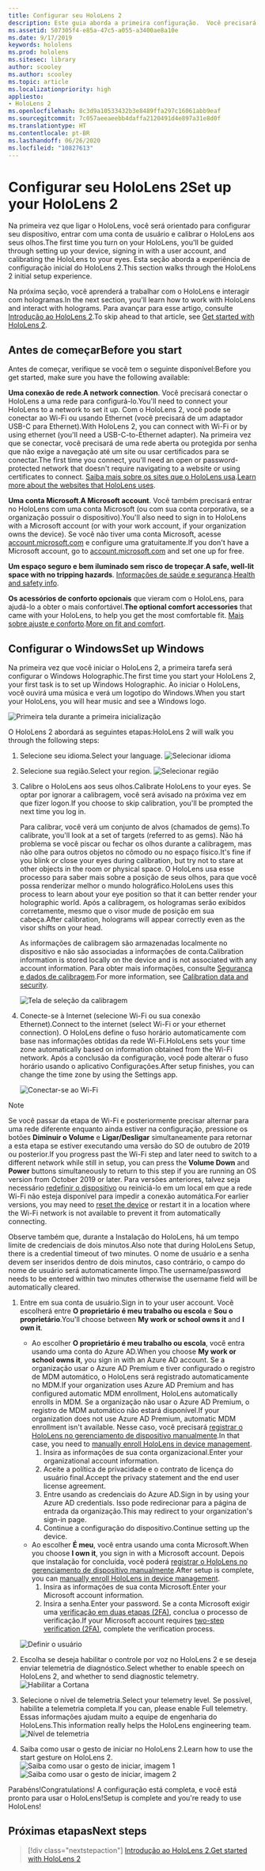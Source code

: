 ```yaml
---
title: Configurar seu HoloLens 2
description: Este guia aborda a primeira configuração.  Você precisará de uma rede Wi-Fi e de uma conta Microsoft (MSA) ou do Azure Active Directory (AAD).
ms.assetid: 507305f4-e85a-47c5-a055-a3400ae8a10e
ms.date: 9/17/2019
keywords: hololens
ms.prod: hololens
ms.sitesec: library
author: scooley
ms.author: scooley
ms.topic: article
ms.localizationpriority: high
appliesto:
- HoloLens 2
ms.openlocfilehash: 8c3d9a10533432b3e8489ffa297c16061abb9eaf
ms.sourcegitcommit: 7c057aeeaeebb4daffa2120491d4e897a31e8d0f
ms.translationtype: HT
ms.contentlocale: pt-BR
ms.lasthandoff: 06/26/2020
ms.locfileid: "10827613"
---
```

# <span data-ttu-id="788ec-105">Configurar seu HoloLens 2</span><span class="sxs-lookup"><span data-stu-id="788ec-105">Set up your HoloLens 2</span></span>

<span data-ttu-id="788ec-106">Na primeira vez que ligar o HoloLens, você será orientado para configurar seu dispositivo, entrar com uma conta de usuário e calibrar o HoloLens aos seus olhos.</span><span class="sxs-lookup"><span data-stu-id="788ec-106">The first time you turn on your HoloLens, you'll be guided through setting up your device, signing in with a user account, and calibrating the HoloLens to your eyes.</span></span>  <span data-ttu-id="788ec-107">Esta seção aborda a experiência de configuração inicial do HoloLens 2.</span><span class="sxs-lookup"><span data-stu-id="788ec-107">This section walks through the HoloLens 2 initial setup experience.</span></span>

<span data-ttu-id="788ec-108">Na próxima seção, você aprenderá a trabalhar com o HoloLens e interagir com hologramas.</span><span class="sxs-lookup"><span data-stu-id="788ec-108">In the next section, you'll learn how to work with HoloLens and interact with holograms.</span></span> <span data-ttu-id="788ec-109">Para avançar para esse artigo, consulte [Introdução ao HoloLens 2](hololens2-basic-usage.md).</span><span class="sxs-lookup"><span data-stu-id="788ec-109">To skip ahead to that article, see [Get started with HoloLens 2](hololens2-basic-usage.md).</span></span>

## <span data-ttu-id="788ec-110">Antes de começar</span><span class="sxs-lookup"><span data-stu-id="788ec-110">Before you start</span></span>

<span data-ttu-id="788ec-111">Antes de começar, verifique se você tem o seguinte disponível:</span><span class="sxs-lookup"><span data-stu-id="788ec-111">Before you get started, make sure you have the following available:</span></span>

<span data-ttu-id="788ec-112">**Uma conexão de rede**.</span><span class="sxs-lookup"><span data-stu-id="788ec-112">**A network connection**.</span></span> <span data-ttu-id="788ec-113">Você precisará conectar o HoloLens a uma rede para configurá-lo.</span><span class="sxs-lookup"><span data-stu-id="788ec-113">You'll need to connect your HoloLens to a network to set it up.</span></span> <span data-ttu-id="788ec-114">Com o HoloLens 2, você pode se conectar ao Wi-Fi ou usando Ethernet (você precisará de um adaptador USB-C para Ethernet).</span><span class="sxs-lookup"><span data-stu-id="788ec-114">With HoloLens 2, you can connect with Wi-Fi or by using ethernet (you'll need a USB-C-to-Ethernet adapter).</span></span> <span data-ttu-id="788ec-115">Na primeira vez que se conectar, você precisará de uma rede aberta ou protegida por senha que não exige a navegação até um site ou usar certificados para se conectar.</span><span class="sxs-lookup"><span data-stu-id="788ec-115">The first time you connect, you'll need an open or password-protected network that doesn't require navigating to a website or using certificates to connect.</span></span> <span data-ttu-id="788ec-116">[Saiba mais sobre os sites que o HoloLens usa](hololens-offline.md).</span><span class="sxs-lookup"><span data-stu-id="788ec-116">[Learn more about the websites that HoloLens uses](hololens-offline.md).</span></span>

<span data-ttu-id="788ec-117">**Uma conta Microsoft**.</span><span class="sxs-lookup"><span data-stu-id="788ec-117">**A Microsoft account**.</span></span> <span data-ttu-id="788ec-118">Você também precisará entrar no HoloLens com uma conta Microsoft (ou com sua conta corporativa, se a organização possuir o dispositivo).</span><span class="sxs-lookup"><span data-stu-id="788ec-118">You'll also need to sign in to HoloLens with a Microsoft account (or with your work account, if your organization owns the device).</span></span> <span data-ttu-id="788ec-119">Se você não tiver uma conta Microsoft, acesse [account.microsoft.com](https://account.microsoft.com) e configure uma gratuitamente.</span><span class="sxs-lookup"><span data-stu-id="788ec-119">If you don't have a Microsoft account, go to [account.microsoft.com](https://account.microsoft.com) and set one up for free.</span></span>

<span data-ttu-id="788ec-120">**Um espaço seguro e bem iluminado sem risco de tropeçar**.</span><span class="sxs-lookup"><span data-stu-id="788ec-120">**A safe, well-lit space with no tripping hazards**.</span></span> <span data-ttu-id="788ec-121">[Informações de saúde e segurança](https://go.microsoft.com/fwlink/p/?LinkId=746661).</span><span class="sxs-lookup"><span data-stu-id="788ec-121">[Health and safety info](https://go.microsoft.com/fwlink/p/?LinkId=746661).</span></span>

<span data-ttu-id="788ec-122">**Os acessórios de conforto opcionais** que vieram com o HoloLens, para ajudá-lo a obter o mais confortável.</span><span class="sxs-lookup"><span data-stu-id="788ec-122">**The optional comfort accessories** that came with your HoloLens, to help you get the most comfortable fit.</span></span> <span data-ttu-id="788ec-123">[Mais sobre ajuste e conforto](hololens2-setup.md#adjust-fit).</span><span class="sxs-lookup"><span data-stu-id="788ec-123">[More on fit and comfort](hololens2-setup.md#adjust-fit).</span></span>

## <span data-ttu-id="788ec-124">Configurar o Windows</span><span class="sxs-lookup"><span data-stu-id="788ec-124">Set up Windows</span></span>

<span data-ttu-id="788ec-125">Na primeira vez que você iniciar o HoloLens 2, a primeira tarefa será configurar o Windows Holographic.</span><span class="sxs-lookup"><span data-stu-id="788ec-125">The first time you start your HoloLens 2, your first task is to set up Windows Holographic.</span></span>  <span data-ttu-id="788ec-126">Ao iniciar o HoloLens, você ouvirá uma música e verá um logotipo do Windows.</span><span class="sxs-lookup"><span data-stu-id="788ec-126">When you start your HoloLens, you will hear music and see a Windows logo.</span></span>

![Primeira tela durante a primeira inicialização](images/01-magic-moment.png)

<span data-ttu-id="788ec-128">O HoloLens 2 abordará as seguintes etapas:</span><span class="sxs-lookup"><span data-stu-id="788ec-128">HoloLens 2 will walk you through the following steps:</span></span>

1. <span data-ttu-id="788ec-129">Selecione seu idioma.</span><span class="sxs-lookup"><span data-stu-id="788ec-129">Select your language.</span></span>
    ![Selecionar idioma](images/04-language.png)

1. <span data-ttu-id="788ec-131">Selecione sua região.</span><span class="sxs-lookup"><span data-stu-id="788ec-131">Select your region.</span></span>
    ![Selecionar região](images/05-region.png)

1. <span data-ttu-id="788ec-133">Calibre o HoloLens aos seus olhos.</span><span class="sxs-lookup"><span data-stu-id="788ec-133">Calibrate HoloLens to your eyes.</span></span>  <span data-ttu-id="788ec-134">Se optar por ignorar a calibragem, você será avisado na próxima vez em que fizer logon.</span><span class="sxs-lookup"><span data-stu-id="788ec-134">If you choose to skip calibration, you'll be prompted the next time you log in.</span></span>

    <span data-ttu-id="788ec-135">Para calibrar, você verá um conjunto de alvos (chamados de gems).</span><span class="sxs-lookup"><span data-stu-id="788ec-135">To calibrate, you'll look at a set of targets (referred to as gems).</span></span> <span data-ttu-id="788ec-136">Não há problema se você piscar ou fechar os olhos durante a calibragem, mas não olhe para outros objetos no cômodo ou no espaço físico.</span><span class="sxs-lookup"><span data-stu-id="788ec-136">It's fine if you blink or close your eyes during calibration, but try not to stare at other objects in the room or physical space.</span></span> <span data-ttu-id="788ec-137">O HoloLens usa esse processo para saber mais sobre a posição de seus olhos, para que você possa renderizar melhor o mundo holográfico.</span><span class="sxs-lookup"><span data-stu-id="788ec-137">HoloLens uses this process to learn about your eye position so that it can better render your holographic world.</span></span> <span data-ttu-id="788ec-138">Após a calibragem, os hologramas serão exibidos corretamente, mesmo que o visor mude de posição em sua cabeça.</span><span class="sxs-lookup"><span data-stu-id="788ec-138">After calibration, holograms will appear correctly even as the visor shifts on your head.</span></span>

    <span data-ttu-id="788ec-139">As informações de calibragem são armazenadas localmente no dispositivo e não são associadas a informações de conta.</span><span class="sxs-lookup"><span data-stu-id="788ec-139">Calibration information is stored locally on the device and is not associated with any account information.</span></span> <span data-ttu-id="788ec-140">Para obter mais informações, consulte [Segurança e dados de calibragem](hololens-calibration.md#calibration-data-and-security).</span><span class="sxs-lookup"><span data-stu-id="788ec-140">For more information, see [Calibration data and security](hololens-calibration.md#calibration-data-and-security).</span></span>

    ![Tela de seleção da calibragem](images/06-et-corners.png)

1. <span data-ttu-id="788ec-142">Conecte-se à Internet (selecione Wi-Fi ou sua conexão Ethernet).</span><span class="sxs-lookup"><span data-stu-id="788ec-142">Connect to the internet (select Wi-Fi or your ethernet connection).</span></span>
     <span data-ttu-id="788ec-143">O HoloLens define o fuso horário automaticamente com base nas informações obtidas da rede Wi-Fi.</span><span class="sxs-lookup"><span data-stu-id="788ec-143">HoloLens sets your time zone automatically based on information obtained from the Wi-Fi network.</span></span> <span data-ttu-id="788ec-144">Após a conclusão da configuração, você pode alterar o fuso horário usando o aplicativo Configurações.</span><span class="sxs-lookup"><span data-stu-id="788ec-144">After setup finishes, you can change the time zone by using the Settings app.</span></span>

    ![Conectar-se ao Wi-Fi](images/11-network.png)
> [!NOTE] 
> <span data-ttu-id="788ec-146">Se você passar da etapa de Wi-Fi e posteriormente precisar alternar para uma rede diferente enquanto ainda estiver na configuração, pressione os botões **Diminuir o Volume** e **Ligar/Desligar** simultaneamente para retornar a esta etapa se estiver executando uma versão do SO de outubro de 2019 ou posterior.</span><span class="sxs-lookup"><span data-stu-id="788ec-146">If you progress past the Wi-Fi step and later need to switch to a different network while still in setup, you can press the **Volume Down** and **Power** buttons simultaneously to return to this step if you are running an OS version from October 2019 or later.</span></span> <span data-ttu-id="788ec-147">Para versões anteriores, talvez seja necessário [redefinir o dispositivo](hololens-recovery.md) ou reiniciá-lo em um local em que a rede Wi-Fi não esteja disponível para impedir a conexão automática.</span><span class="sxs-lookup"><span data-stu-id="788ec-147">For earlier versions, you may need to [reset the device](hololens-recovery.md) or restart it in a location where the Wi-Fi network is not available to prevent it from automatically connecting.</span></span>
> 
> <span data-ttu-id="788ec-148">Observe também que, durante a Instalação do HoloLens, há um tempo limite de credenciais de dois minutos.</span><span class="sxs-lookup"><span data-stu-id="788ec-148">Also note that during HoloLens Setup, there is a credential timeout of two minutes.</span></span> <span data-ttu-id="788ec-149">O nome de usuário e a senha devem ser inseridos dentro de dois minutos, caso contrário, o campo do nome de usuário será automaticamente limpo.</span><span class="sxs-lookup"><span data-stu-id="788ec-149">The username/password needs to be entered within two minutes otherwise the username field will be automatically cleared.</span></span>

1. <span data-ttu-id="788ec-150">Entre em sua conta de usuário.</span><span class="sxs-lookup"><span data-stu-id="788ec-150">Sign in to your user account.</span></span> <span data-ttu-id="788ec-151">Você escolherá entre **O proprietário é meu trabalho ou escola** e **Sou o proprietário**.</span><span class="sxs-lookup"><span data-stu-id="788ec-151">You'll choose between **My work or school owns it** and **I own it**.</span></span>
    - <span data-ttu-id="788ec-152">Ao escolher **O proprietário é meu trabalho ou escola**, você entra usando uma conta do Azure AD.</span><span class="sxs-lookup"><span data-stu-id="788ec-152">When you choose **My work or school owns it**, you sign in with an Azure AD account.</span></span> <span data-ttu-id="788ec-153">Se a organização usar o Azure AD Premium e tiver configurado o registro de MDM automático, o HoloLens será registrado automaticamente no MDM.</span><span class="sxs-lookup"><span data-stu-id="788ec-153">If your organization uses Azure AD Premium and has configured automatic MDM enrollment, HoloLens automatically enrolls in MDM.</span></span> <span data-ttu-id="788ec-154">Se a organização não usar o Azure AD Premium, o registro de MDM automático não estará disponível.</span><span class="sxs-lookup"><span data-stu-id="788ec-154">If your organization does not use Azure AD Premium, automatic MDM enrollment isn't available.</span></span> <span data-ttu-id="788ec-155">Nesse caso, você precisará [registrar o HoloLens no gerenciamento de dispositivo manualmente](hololens-enroll-mdm.md#enroll-through-settings-app).</span><span class="sxs-lookup"><span data-stu-id="788ec-155">In that case, you need to [manually enroll HoloLens in device management](hololens-enroll-mdm.md#enroll-through-settings-app).</span></span>
        1. <span data-ttu-id="788ec-156">Insira as informações de sua conta organizacional.</span><span class="sxs-lookup"><span data-stu-id="788ec-156">Enter your organizational account information.</span></span>
        1. <span data-ttu-id="788ec-157">Aceite a política de privacidade e o contrato de licença do usuário final.</span><span class="sxs-lookup"><span data-stu-id="788ec-157">Accept the privacy statement and the end user license agreement.</span></span>
        1. <span data-ttu-id="788ec-158">Entre usando as credenciais do Azure AD.</span><span class="sxs-lookup"><span data-stu-id="788ec-158">Sign in by using your Azure AD credentials.</span></span> <span data-ttu-id="788ec-159">Isso pode redirecionar para a página de entrada da organização.</span><span class="sxs-lookup"><span data-stu-id="788ec-159">This may redirect to your organization's sign-in page.</span></span>
        1. <span data-ttu-id="788ec-160">Continue a configuração do dispositivo.</span><span class="sxs-lookup"><span data-stu-id="788ec-160">Continue setting up the device.</span></span>
    - <span data-ttu-id="788ec-161">Ao escolher **É meu**, você entra usando uma conta Microsoft.</span><span class="sxs-lookup"><span data-stu-id="788ec-161">When you choose **I own it**, you sign in with a Microsoft account.</span></span> <span data-ttu-id="788ec-162">Depois que instalação for concluída, você poderá [registrar o HoloLens no gerenciamento de dispositivo manualmente](hololens-enroll-mdm.md#enroll-through-settings-app).</span><span class="sxs-lookup"><span data-stu-id="788ec-162">After setup is complete, you can [manually enroll HoloLens in device management](hololens-enroll-mdm.md#enroll-through-settings-app).</span></span>
        1. <span data-ttu-id="788ec-163">Insira as informações de sua conta Microsoft.</span><span class="sxs-lookup"><span data-stu-id="788ec-163">Enter your Microsoft account information.</span></span>
        2. <span data-ttu-id="788ec-164">Insira a senha.</span><span class="sxs-lookup"><span data-stu-id="788ec-164">Enter your password.</span></span> <span data-ttu-id="788ec-165">Se a conta Microsoft exigir uma [verificação em duas etapas (2FA)](https://blogs.technet.microsoft.com/microsoft_blog/2013/04/17/microsoft-account-gets-more-secure/), conclua o processo de verificação.</span><span class="sxs-lookup"><span data-stu-id="788ec-165">If your Microsoft account requires [two-step verification (2FA)](https://blogs.technet.microsoft.com/microsoft_blog/2013/04/17/microsoft-account-gets-more-secure/), complete the verification process.</span></span>

    ![Definir o usuário](images/13-device-owner.png)

1. <span data-ttu-id="788ec-167">Escolha se deseja habilitar o controle por voz no HoloLens 2 e se deseja enviar telemetria de diagnóstico.</span><span class="sxs-lookup"><span data-stu-id="788ec-167">Select whether to enable speech on HoloLens 2, and whether to send diagnostic telemetry.</span></span>
    ![Habilitar a Cortana](images/22-do-more-with-voice.png)

1. <span data-ttu-id="788ec-169">Selecione o nível de telemetria.</span><span class="sxs-lookup"><span data-stu-id="788ec-169">Select your telemetry level.</span></span> <span data-ttu-id="788ec-170">Se possível, habilite a telemetria completa.</span><span class="sxs-lookup"><span data-stu-id="788ec-170">If you can, please enable Full telemetry.</span></span> <span data-ttu-id="788ec-171">Essas informações ajudam muito a equipe de engenharia do HoloLens.</span><span class="sxs-lookup"><span data-stu-id="788ec-171">This information really helps the HoloLens engineering team.</span></span>
     ![Nível de telemetria](images/24-telemetry.png)

1. <span data-ttu-id="788ec-173">Saiba como usar o gesto de iniciar no HoloLens 2.</span><span class="sxs-lookup"><span data-stu-id="788ec-173">Learn how to use the start gesture on HoloLens 2.</span></span>
     ![Saiba como usar o gesto de iniciar, imagem 1](images/26-01-startmenu-learning.png) ![Saiba como usar o gesto de iniciar, imagem 2](images/26-02-startmenu-learning.png)

<span data-ttu-id="788ec-175">Parabéns!</span><span class="sxs-lookup"><span data-stu-id="788ec-175">Congratulations!</span></span>  <span data-ttu-id="788ec-176">A configuração está completa, e você está pronto para usar o HoloLens!</span><span class="sxs-lookup"><span data-stu-id="788ec-176">Setup is complete and you're ready to use HoloLens!</span></span>

## <span data-ttu-id="788ec-177">Próximas etapas</span><span class="sxs-lookup"><span data-stu-id="788ec-177">Next steps</span></span>

> [!div class="nextstepaction"]
> [<span data-ttu-id="788ec-178">Introdução ao HoloLens 2.</span><span class="sxs-lookup"><span data-stu-id="788ec-178">Get started with HoloLens 2</span></span>](hololens2-basic-usage.md)
